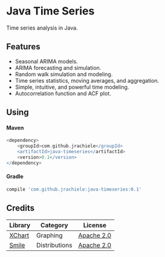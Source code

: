 Java Time Series
===============
Time series analysis in Java.

Features
-------
* Seasonal ARIMA models.
* ARIMA forecasting and simulation.
* Random walk simulation and modeling.
* Time series statistics, moving averages, and aggregation.
* Simple, intuitive, and powerful time modeling.
* Autocorrelation function and ACF plot.

Using
------
#### Maven

```groovy
<dependency>
    <groupId>com.github.jrachiele</groupId>
    <artifactId>java-timeseries</artifactId>
    <version>0.1</version>
</dependency>
```

#### Gradle
```groovy
compile 'com.github.jrachiele:java-timeseries:0.1'
```

Credits
------
| Library | Category | License |
| ------- | -------- | ------- |
| [XChart](https://github.com/timmolter/XChart) | Graphing | [Apache 2.0](http://www.apache.org/licenses/LICENSE-2.0) |
| [Smile](https://github.com/haifengl/smile) | Distributions | [Apache 2.0](http://www.apache.org/licenses/LICENSE-2.0) |
